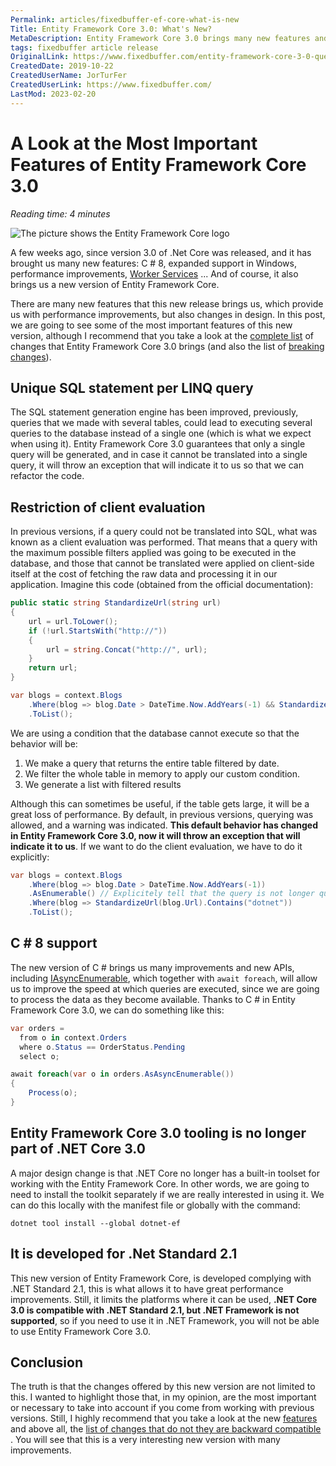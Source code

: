 ```yaml
---
Permalink: articles/fixedbuffer-ef-core-what-is-new
Title: Entity Framework Core 3.0: What's New?
MetaDescription: Entity Framework Core 3.0 brings many new features and performance improvements, including unique SQL statements, client evaluation restriction, C# 8 support, new tooling, and compliance with .NET Standard 2.1. This article explores some of the most important features and changes in design.
tags: fixedbuffer article release
OriginalLink: https://www.fixedbuffer.com/entity-framework-core-3-0-que-novedades-nos-trae/
CreatedDate: 2019-10-22
CreatedUserName: JorTurFer
CreatedUserLink: https://www.fixedbuffer.com/
LastMod: 2023-02-20
---
```


# A Look at the Most Important Features of Entity Framework Core 3.0

_Reading time: 4 minutes_

<img src="https://www.fixedbuffer.com/wp-content/uploads/2018/09/EFCore.png" alt="The picture shows the Entity Framework Core logo">

A few weeks ago, since version 3.0 of .Net Core was released, and it has brought us many new features: C # 8, expanded support in Windows, performance improvements, [Worker Services](https://www.fixedbuffer.com/worker-service-como-crear-un-servicio-net-core-3-multiplataforma/) ... And of course, it also brings us a new version of Entity Framework Core.

There are many new features that this new release brings us, which provide us with performance improvements, but also changes in design. In this post, we are going to see some of the most important features of this new version, although I recommend that you take a look at the [complete list](https://docs.microsoft.com/ef/core/what-is-new/ef-core-3.0/) of changes that Entity Framework Core 3.0 brings (and also the list of [breaking changes](https://docs.microsoft.com/ef/core/what-is-new/ef-core-3.0/breaking-changes)).

## Unique SQL statement per LINQ query

The SQL statement generation engine has been improved, previously, queries that we made with several tables, could lead to executing several queries to the database instead of a single one (which is what we expect when using it). Entity Framework Core 3.0 guarantees that only a single query will be generated, and in case it cannot be translated into a single query, it will throw an exception that will indicate it to us so that we can refactor the code.

## Restriction of client evaluation

In previous versions, if a query could not be translated into SQL, what was known as a client evaluation was performed. That means that a query with the maximum possible filters applied was going to be executed in the database, and those that cannot be translated were applied on client-side itself at the cost of fetching the raw data and processing it in our application. Imagine this code (obtained from the official documentation):

```csharp
public static string StandardizeUrl(string url)
{
    url = url.ToLower();
    if (!url.StartsWith("http://"))
    {
        url = string.Concat("http://", url);
    }
    return url;
}

var blogs = context.Blogs
    .Where(blog => blog.Date > DateTime.Now.AddYears(-1) && StandardizeUrl(blog.Url).Contains("dotnet"))
    .ToList();
```

We are using a condition that the database cannot execute so that the behavior will be:

1. We make a query that returns the entire table filtered by date.
2. We filter the whole table in memory to apply our custom condition.
3. We generate a list with filtered results

Although this can sometimes be useful, if the table gets large, it will be a great loss of performance. By default, in previous versions, querying was allowed, and a warning was indicated. **This default behavior has changed in Entity Framework Core 3.0, now it will throw an exception that will indicate it to us**. If we want to do the client evaluation, we have to do it explicitly:

```csharp
var blogs = context.Blogs
    .Where(blog => blog.Date > DateTime.Now.AddYears(-1))
    .AsEnumerable() // Explicitely tell that the query is not longer queryable
    .Where(blog => StandardizeUrl(blog.Url).Contains("dotnet"))
    .ToList();
```

## C # 8 support

The new version of C # brings us many improvements and new APIs, including [IAsyncEnumerable](https://docs.microsoft.com/en-gb/dotnet/api/system.collections.generic.iasyncenumerable-1?view=netcore-3.1), which together with `await foreach`, will allow us to improve the speed at which queries are executed, since we are going to process the data as they become available. Thanks to C # in Entity Framework Core 3.0, we can do something like this:

```csharp
var orders = 
  from o in context.Orders
  where o.Status == OrderStatus.Pending
  select o;

await foreach(var o in orders.AsAsyncEnumerable())
{
    Process(o);
}
```

## Entity Framework Core 3.0 tooling is no longer part of .NET Core 3.0

A major design change is that .NET Core no longer has a built-in toolset for working with the Entity Framework Core. In other words, we are going to need to install the toolkit separately if we are really interested in using it. We can do this locally with the manifest file or globally with the command:

```dotnet-console
dotnet tool install --global dotnet-ef
```

## It is developed for .Net Standard 2.1

This new version of Entity Framework Core, is developed complying with .NET Standard 2.1, this is what allows it to have great performance improvements. Still, it limits the platforms where it can be used, **.NET Core 3.0 is compatible with .NET Standard 2.1, but .NET Framework is not supported**, so if you need to use it in .NET Framework, you will not be able to use Entity Framework Core 3.0.

## Conclusion

The truth is that the changes offered by this new version are not limited to this. I wanted to highlight those that, in my opinion, are the most important or necessary to take into account if you come from working with previous versions. Still, I highly recommend that you take a look at the new [features](https://docs.microsoft.com/ef/core/what-is-new/ef-core-3.0/) and above all, the [list of changes that do not they are backward compatible](https://docs.microsoft.com/ef/core/what-is-new/ef-core-3.0/breaking-changes)  . You will see that this is a very interesting new version with many improvements.